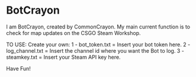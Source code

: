 # BotCrayon
I am BotCrayon, created by CommonCrayon. My main current function is to check for map updates on the CSGO Steam Workshop.

TO USE:
Create your own:
1 - bot_token.txt = Insert your bot token here.
2 - log_channel.txt = Insert the channel id where you want the Bot to log.
3 - steamkey.txt = Insert your Steam API key here. 

Have Fun!
